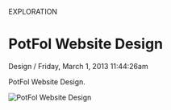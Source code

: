 <p class="type">EXPLORATION</p>

# PotFol Website Design

<p class="meta">Design  /  Friday, March 1, 2013 11:44:26am</p>

PotFol Website Design.

![PotFol Website Design](https://farooq-agent.web.app/assets/images/works/large/5C7TMcoQ_work_image.jpg)
